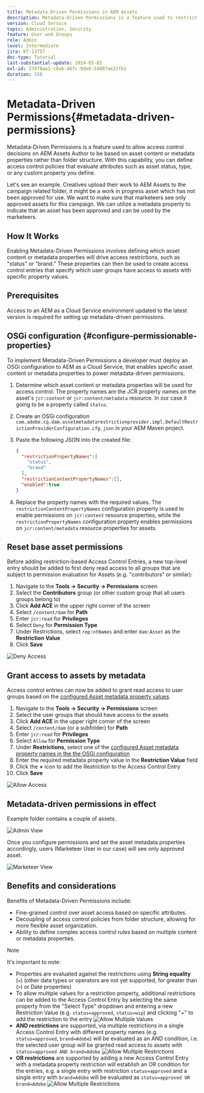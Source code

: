 ```yaml
---
title: Metadata-Driven Permissions in AEM Assets
description: Metadata-Driven Permissions is a feature used to restrict access based  on asset metadata properties rather than folder structure.
version: Cloud Service
topic: Administration, Security
feature: User and Groups
role: Admin
level: Intermediate
jira: KT-13757
doc-type: Tutorial
last-substantial-update: 2024-05-03
exl-id: 57478aa1-c9ab-467c-9de0-54807ae21fb1
duration: 158
---
```

# Metadata-Driven Permissions{#metadata-driven-permissions}

Metadata-Driven Permissions is a feature used to allow access control decisions on AEM Assets Author to be based on asset content or metadata properties rather than folder structure. With this capability, you can define access control policies that evaluate attributes such as asset status, type, or any custom property you define.

Let's see an example. Creatives upload their work to AEM Assets to the campaign related folder, it might be a work in progress asset which has not been approved for use. We want to make sure that marketeers see only approved assets for this campaign. We can utilize a metadata property to indicate that an asset has been approved and can be used by the marketeers.

## How It Works

Enabling Metadata-Driven Permissions involves defining which asset content or metadata properties will drive access restrictions, such as "status" or "brand." These properties can then be used to create access control entries that specify which user groups have access to assets with specific property values.

## Prerequisites

Access to an AEM as a Cloud Service environment updated to the latest version is required for setting up metadata-driven permissions.

## OSGi configuration {#configure-permissionable-properties}

To implement Metadata-Driven Permissions a developer must deploy an OSGi configuration to AEM as a Cloud Service, that enables specific asset content or metadata properties to power metadata-driven permissions.

1. Determine which asset content or metadata properties will be used for access control. The property names are the JCR property names on the asset's `jcr:content` or `jcr:content/metadata` resource. In our case it going to be a property called `status`.
1. Create an OSGi configuration `com.adobe.cq.dam.assetmetadatarestrictionprovider.impl.DefaultRestrictionProviderConfiguration.cfg.json` in your AEM Maven project.
1. Paste the following JSON into the created file:

    ```json
    {
      "restrictionPropertyNames":[
        "status",
        "brand"
      ],
      "restrictionContentPropertyNames":[],
      "enabled":true
    }
    ```

1. Replace the property names with the required values.  The `restrictionContentPropertyNames` configuration property is used to enable permissions on `jcr:content` resource properties, while the `restrictionPropertyNames` configuration property enables permissions on `jcr:content/metadata` resource properties for assets.

## Reset base asset permissions

Before adding restriction-based Access Control Entries, a new top-level entry should be added to first deny read access to all groups that are subject to permission evaluation for Assets (e.g. "contributors" or similar):

1. Navigate to the __Tools → Security → Permissions__ screen 
1. Select the __Contributors__ group (or other custom group that all users groups belong to)
1. Click __Add ACE__ in the upper right corner of the screen
1. Select `/content/dam` for __Path__
1. Enter `jcr:read` for __Privileges__
1. Select `Deny` for __Permission Type__
1. Under Restrictions, select `rep:ntNames` and enter `dam:Asset` as the __Restriction Value__
1. Click __Save__
   
![Deny Access](./assets/metadata-driven-permissions/deny-access.png)

## Grant access to assets by metadata

Access control entries can now be added to grant read access to user groups based on the [configured Asset metadata property values](#configure-permissionable-properties).

1. Navigate to the __Tools → Security → Permissions__ screen
1. Select the user groups that should have access to the assets
1. Click __Add ACE__ in the upper right corner of the screen
1. Select `/content/dam` (or a subfolder) for __Path__
1. Enter `jcr:read` for __Privileges__
1. Select `Allow` for __Permission Type__
1. Under __Restrictions__, select one of the [configured Asset metadata property names in the the OSGi configuration](#configure-permissionable-properties)
1. Enter the required metadata property value in the __Restriction Value__ field
1. Click the __+__ icon to add the Restriction to the Access Control Entry
1. Click __Save__

![Allow Access](./assets/metadata-driven-permissions/allow-access.png)

## Metadata-driven permissions in effect

Example folder contains a couple of assets.

![Admin View](./assets/metadata-driven-permissions/admin-view.png)

Once you configure permissions and set the asset metadata properties accordingly, users (Marketeer User in our case) will see only approved asset.

![Marketeer View](./assets/metadata-driven-permissions/marketeer-view.png)

## Benefits and considerations

Benefits of Metadata-Driven Permissions include:

- Fine-grained control over asset access based on specific attributes.
- Decoupling of access control policies from folder structure, allowing for more flexible asset organization.
- Ability to define complex access control rules based on multiple content or metadata properties.

>[!NOTE]
>
> It's important to note:
> 
> - Properties are evaluated against the restrictions using __String equality__ (`=`)  (other data types or operators are not yet supported, for greater than (`>`) or Date properties)
> - To allow multiple values for a restriction property, additional restrictions can be added to the Access Control Entry by selecting the same property from the "Select Type" dropdown and entering a new Restriction Value (e.g. `status=approved`, `status=wip`) and clicking "+" to add the restriction to the entry
> ![Allow Multiple Values](./assets/metadata-driven-permissions/allow-multiple-values.png)
> - __AND restrictions__ are supported, via multiple restrictions in a single Access Control Entry with different property names (e.g. `status=approved`, `brand=Adobe`) will be evaluated as an AND condition, i.e. the selected user group will be granted read access to assets with `status=approved AND brand=Adobe`
> ![Allow Multiple Restrictions](./assets/metadata-driven-permissions/allow-multiple-restrictions.png)
> - __OR restrictions__ are supported by adding a new Access Control Entry with a metadata property restriction will establish an OR condition for the entries, e.g. a single entry with restriction `status=approved` and a single entry with `brand=Adobe` will be evaluated as `status=approved OR brand=Adobe`
> ![Allow Multiple Restrictions](./assets/metadata-driven-permissions/allow-multiple-aces.png)
